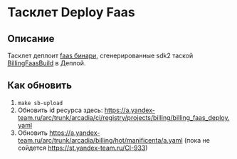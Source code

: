 # Тасклет Deploy Faas

## Описание
Тасклет деплоит [faas бинари](https://a.yandex-team.ru/arc/trunk/arcadia/billing/hot/faas/python), сгенерированные sdk2 таской [BillingFaasBuild](https://a.yandex-team.ru/arc/trunk/arcadia/sandbox/projects/billing/tasks/Faas/BillingFaasBuildTask) в Деплой.

## Как обновить
1. `make sb-upload`
2. Обновить id ресурса здесь: https://a.yandex-team.ru/arc/trunk/arcadia/ci/registry/projects/billing/billing_faas_deploy.yaml
3. Обновить https://a.yandex-team.ru/arc/trunk/arcadia/billing/hot/manificenta/a.yaml (пока не сойдется https://st.yandex-team.ru/CI-933)
